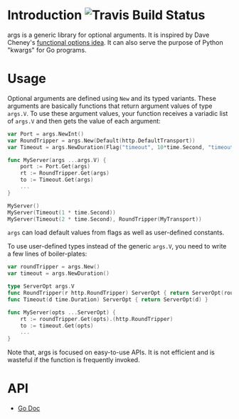 # Introduction ![Travis Build Status](https://api.travis-ci.org/soheilhy/args.svg?branch=master "Travis Build Status")
args is a generic library for optional arguments. It is
inspired by Dave Cheney's
[functional options idea](http://dave.cheney.net/2014/10/17/functional-options-for-friendly-apis).
It can also serve the purpose of Python "kwargs" for Go programs.

# Usage
Optional arguments are defined using `New` and its typed variants.
These arguments are basically functions that return argument values
of type `args.V`. To use these argument values, your function receives
a variadic list of `args.V` and then gets the value of each argument:

```go
var Port = args.NewInt()
var RoundTripper = args.New(Default(http.DefaultTransport))
var Timeout = args.NewDuration(Flag("timeout", 10*time.Second, "timeout"))

func MyServer(args ...args.V) {
	port := Port.Get(args)
	rt := RoundTripper.Get(args)
	to := Timeout.Get(args)
	...
}

MyServer()
MyServer(Timeout(1 * time.Second))
MyServer(Timeout(2 * time.Second), RoundTripper(MyTransport))
```

`args` can load default values from flags as well as user-defined
constants.

To use user-defined types instead of the generic `args.V`,
you need to write a few lines of boiler-plates:

```go
var roundTripper = args.New()
var timeout = args.NewDuration()

type ServerOpt args.V
func RoundTripper(r http.RoundTripper) ServerOpt { return ServerOpt(roundTripper(r)) }
func Timeout(d time.Duration) ServerOpt { return ServerOpt(d) }

func MyServer(opts ...ServerOpt) {
	rt := roundTripper.Get(opts).(http.RoundTripper)
	to := timeout.Get(opts)
	...
}
```

Note that, args is focused on easy-to-use APIs. It is not efficient
and is wasteful if the function is frequently invoked.

# API
* [Go Doc](https://godoc.org/github.com/soheilhy/args)
